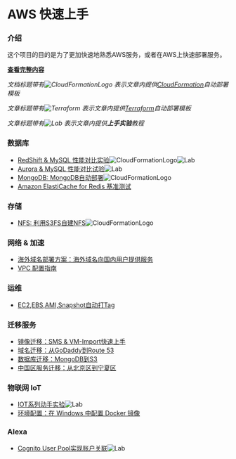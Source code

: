 # AWS 快速上手

### 介绍
这个项目的目的是为了更加快速地熟悉AWS服务，或者在AWS上快速部署服务。

**[查看完整内容](https://chinalabs.github.io/quickstart-guide/)**

*文档标题带有![CloudFormationLogo](https://s3.cn-north-1.amazonaws.com.cn/chinalabs/assets/cloudformation_logo_30.png)
表示文章内提供[CloudFormation](https://aws.amazon.com/cloudformation/)自动部署模板*

*文章标题带有![Terraform](https://s3.cn-north-1.amazonaws.com.cn/chinalabs/assets/terraform.png)
表示文章内提供[Terraform](https://www.terraform.io/)自动部署模板*

*文章标题带有![Lab](https://s3.cn-north-1.amazonaws.com.cn/chinalabs/assets/lab.png)
表示文章内提供**上手实验**教程*


### 数据库
* [RedShift & MySQL 性能对比实验](database/RedShift_MySQL.md)![CloudFormationLogo](https://s3.cn-north-1.amazonaws.com.cn/chinalabs/assets/cloudformation_logo_30.png)![Lab](https://s3.cn-north-1.amazonaws.com.cn/chinalabs/assets/lab.png)
* [Aurora & MySQL 性能对比试验](database/Aurora-vs-MySQL.md)![Lab](https://s3.cn-north-1.amazonaws.com.cn/chinalabs/assets/lab.png)
* [MongoDB: MongoDB自动部署](database/MangoDB.md)![CloudFormationLogo](https://s3.cn-north-1.amazonaws.com.cn/chinalabs/assets/cloudformation_logo_30.png)
* [Amazon ElastiCache for Redis 基准测试](database/redis_benchmark.md)

### 存储
* [NFS: 利用S3FS自建NFS](storage/S3fs.md)![CloudFormationLogo](https://s3.cn-north-1.amazonaws.com.cn/chinalabs/assets/cloudformation_logo_30.png)


### 网络 & 加速
* [海外域名部署方案：海外域名向国内用户提供服务](ByPassICP.md)
* [VPC 配置指南](network/vpc_guide.md)

### 运维
* [EC2,EBS,AMI,Snapshot自动打Tag](EC2_Auto_Tag.md)

### 迁移服务
* [镜像迁移：SMS & VM-Import快速上手](migration/SMS_vm-import.md)
* [域名迁移：从GoDaddy到Route 53](migration/TransferDomainRoute53.md)
* [数据库迁移：MongoDB到S3](migration/dms-mongo-to-s3.md)
* [中国区服务迁移：从北京区到宁夏区](migration/BJStoZHY.md)

### 物联网 IoT
* [IOT系列动手实验](IoT/README.md)![Lab](https://s3.cn-north-1.amazonaws.com.cn/chinalabs/assets/lab.png)
* [环境配置：在 Windows 中配置 Docker 镜像](DockerGuide.md)


### Alexa
* [Cognito User Pool实现账户关联](alexa/account-linking-cognito.md)![Lab](https://s3.cn-north-1.amazonaws.com.cn/chinalabs/assets/lab.png)

